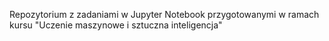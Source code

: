 Repozytorium z zadaniami w Jupyter Notebook przygotowanymi w ramach kursu "Uczenie maszynowe i sztuczna inteligencja"
